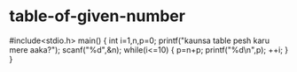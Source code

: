 # table-of-given-number
#include<stdio.h>
main()
{
    int i=1,n,p=0;
    printf("kaunsa table pesh karu mere aaka?");
    scanf("%d",&n);
    while(i<=10)
    {
        p=n+p;
        printf("%d\n",p);
        ++i;
    }
}
